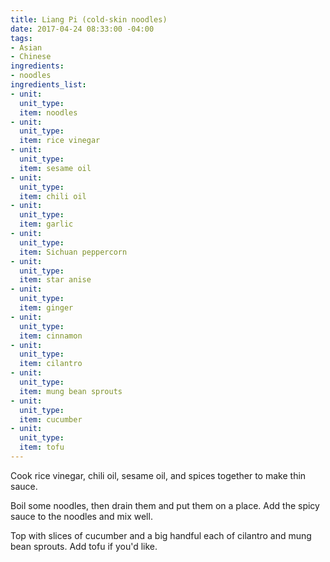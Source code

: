 ```yaml
---
title: Liang Pi (cold-skin noodles)
date: 2017-04-24 08:33:00 -04:00
tags:
- Asian
- Chinese
ingredients:
- noodles
ingredients_list:
- unit: 
  unit_type: 
  item: noodles
- unit: 
  unit_type: 
  item: rice vinegar
- unit: 
  unit_type: 
  item: sesame oil
- unit: 
  unit_type: 
  item: chili oil
- unit: 
  unit_type: 
  item: garlic
- unit: 
  unit_type: 
  item: Sichuan peppercorn
- unit: 
  unit_type: 
  item: star anise
- unit: 
  unit_type: 
  item: ginger
- unit: 
  unit_type: 
  item: cinnamon
- unit: 
  unit_type: 
  item: cilantro
- unit: 
  unit_type: 
  item: mung bean sprouts
- unit: 
  unit_type: 
  item: cucumber
- unit: 
  unit_type: 
  item: tofu
---
```


Cook rice vinegar, chili oil, sesame oil, and spices together to make thin sauce.

Boil some noodles, then drain them and put them on a place. Add the spicy sauce to the noodles and mix well.

Top with slices of cucumber and a big handful each of cilantro and mung bean sprouts. Add tofu if you'd like.
